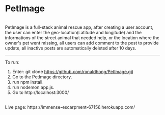 # PetImage
</br>
PetImage is a full-stack animal rescue app, after creating a user account, the user can enter the geo-location(Latitude and longitude) and the informations of the street animal that needed help, or the location where the owner's pet went missing, all users can add comment to the post to provide update, all inactive posts are automatically deleted after 10 days.
</br>

***************

To run:
1. <on command line> Enter: git clone https://github.com/ronaldhong/PetImage.git <br>
2. <on command line> Go to the PetImage directory.<br>
3. <on command line> run npm install. <br>
4. <on command line> run nodemon app.js. <br>
5. <on Browser> Go to http://localhost:3000/  <br>
<br>
Live page: https://immense-escarpment-67156.herokuapp.com/
